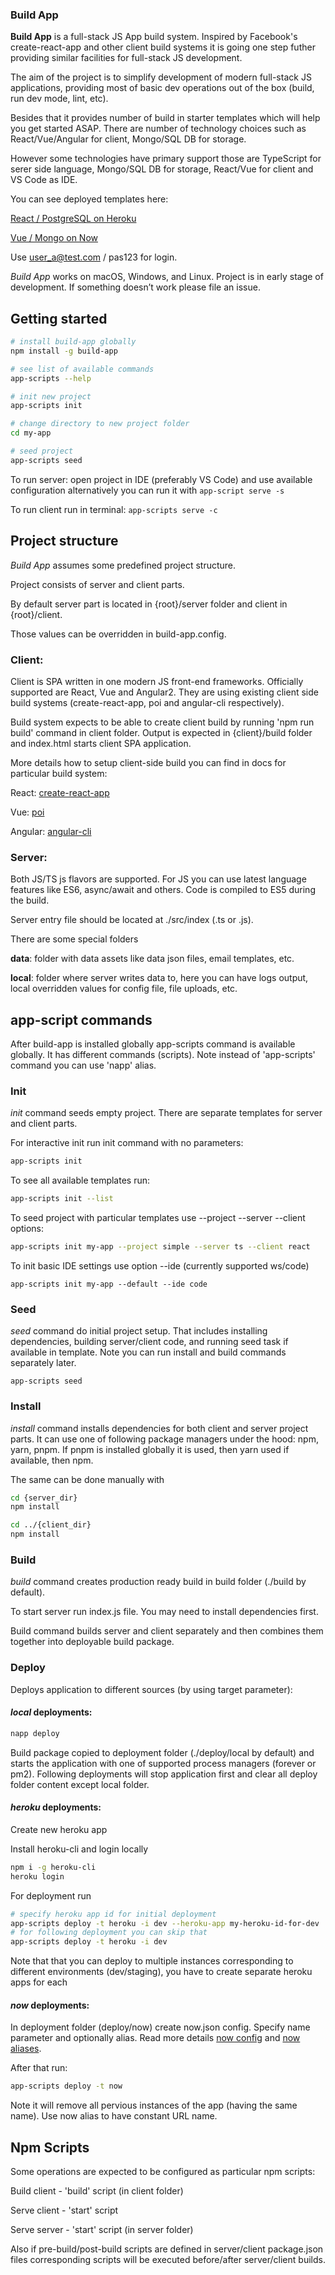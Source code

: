 ### Build App

**Build App** is a full-stack JS App build system. Inspired by Facebook's create-react-app and other client build systems it is going one step futher providing similar facilities for full-stack JS development.

The aim of the project is to simplify development of modern full-stack JS applications, providing most of basic dev operations out of the box (build, run dev mode, lint, etc).

Besides that it provides number of build in starter templates which will help you get started ASAP. There are number of technology choices such as React/Vue/Angular for client, Mongo/SQL DB for storage.

However some technologies have primary support those are TypeScript for serer side language, Mongo/SQL DB for storage, React/Vue for client and VS Code as IDE.

You can see deployed templates here:

[React / PostgreSQL on Heroku](https://napp-full-tmp.herokuapp.com)

[Vue / Mongo on Now](https://napp-full-tmp.now.sh)

Use user_a@test.com / pas123 for login.

_Build App_ works on macOS, Windows, and Linux.
Project is in early stage of development.
If something doesn’t work please file an issue.

## Getting started

```sh
# install build-app globally
npm install -g build-app

# see list of available commands
app-scripts --help

# init new project
app-scripts init

# change directory to new project folder
cd my-app

# seed project
app-scripts seed
```

To run server: open project in IDE (preferably VS Code) and use available configuration alternatively you can run it with `app-script serve -s`

To run client run in terminal: `app-scripts serve -c`

## Project structure

_Build App_ assumes some predefined project structure.

Project consists of server and client parts.

By default server part is located in {root}/server folder and client in {root}/client.

Those values can be overridden in build-app.config.

### Client:

Client is SPA written in one modern JS front-end frameworks. Officially supported are React, Vue and Angular2. They are using existing client side build systems (create-react-app, poi and angular-cli respectively).

Build system expects to be able to create client build by running 'npm run build' command in client folder. Output is expected in {client}/build folder and index.html starts client SPA application.

More details how to setup client-side build you can find in docs for particular build system:

React: [create-react-app](https://github.com/facebookincubator/create-react-app)

Vue: [poi](https://github.com/egoist/poi)

Angular: [angular-cli](https://github.com/angular/angular-cli)

### Server:

Both JS/TS js flavors are supported. For JS you can use latest language features like ES6, async/await and others. Code is compiled to ES5 during the build.

Server entry file should be located at ./src/index (.ts or .js).

There are some special folders

**data**: folder with data assets like data json files, email templates, etc.

**local**: folder where server writes data to, here you can have logs output, local overridden values for config file, file uploads, etc.

## app-script commands

After build-app is installed globally app-scripts command is available globally. It has different commands (scripts). Note instead of 'app-scripts' command you can use 'napp' alias.

### Init

_init_ command seeds empty project. There are separate templates for server and client parts.

For interactive init run init command with no parameters:

```sh
app-scripts init
```

To see all available templates run:

```sh
app-scripts init --list
```

To seed project with particular templates use --project --server --client options:

```sh
app-scripts init my-app --project simple --server ts --client react
```

To init basic IDE settings use option --ide (currently supported ws/code)

```
app-scripts init my-app --default --ide code
```

### Seed

_seed_ command do initial project setup. That includes installing dependencies, building server/client code, and running seed task if available in template. Note you can run install and build commands separately later.

```
app-scripts seed
```

### Install

_install_ command installs dependencies for both client and server project parts. It can use one of following package managers under the hood: npm, yarn, pnpm. If pnpm is installed globally it is used, then yarn used if available, then npm.

The same can be done manually with

```sh
cd {server_dir}
npm install

cd ../{client_dir}
npm install
```

### Build

_build_ command creates production ready build in build folder (./build by default).

To start server run index.js file. You may need to install dependencies first.

Build command builds server and client separately and then combines them together into deployable build package.

### Deploy

Deploys application to different sources (by using target parameter):

#### _local_ deployments:

```bash
napp deploy
```

Build package copied to deployment folder (./deploy/local by default) and starts the application with one of supported process managers (forever or pm2). Following deployments will stop application first and clear all deploy folder content except local folder.

#### _heroku_ deployments:

Create new heroku app

Install heroku-cli and login locally

```bash
npm i -g heroku-cli
heroku login
```

For deployment run

```bash
# specify heroku app id for initial deployment
app-scripts deploy -t heroku -i dev --heroku-app my-heroku-id-for-dev
# for following deployment you can skip that
app-scripts deploy -t heroku -i dev
```

Note that that you can deploy to multiple instances corresponding to different environments (dev/staging), you have to create separate heroku apps for each

#### _now_ deployments:

In deployment folder (deploy/now) create now.json config. Specify name parameter and optionally alias. Read more details [now config](https://zeit.co/docs/features/configuration) and [now aliases](https://zeit.co/docs/features/aliases).

After that run:

```bash
app-scripts deploy -t now
```

Note it will remove all pervious instances of the app (having the same name). Use now alias to have constant URL name.

## Npm Scripts

Some operations are expected to be configured as particular npm scripts:

Build client - 'build' script (in client folder)

Serve client - 'start' script

Serve server - 'start' script (in server folder)

Also if pre-build/post-build scripts are defined in server/client package.json files corresponding scripts will be executed before/after server/client builds.
